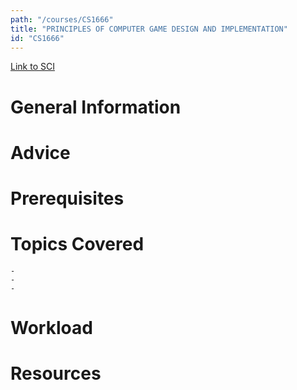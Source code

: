 ```yaml
---
path: "/courses/CS1666"
title: "PRINCIPLES OF COMPUTER GAME DESIGN AND IMPLEMENTATION"
id: "CS1666"
---
```

[Link to SCI]("http://courses.sci.pitt.edu/courses/courses/view/CS-1666")

# General Information

# Advice


# Prerequisites
<!-- PREREQ_REPLACEMENT (Do not remove) -->

<!-- END PREREQ_REPLACEMENT (Do not remove) -->
# Topics Covered
	- 
	-
	-
# Workload

<!-- TESTIMONIALS
# Testimonials
This gets replaced with Gatsby, its
data comes from Google Sheets for easier
editing!
-->

# Resources
